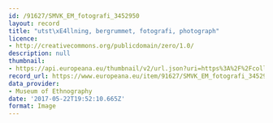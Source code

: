 ```yaml
---
id: /91627/SMVK_EM_fotografi_3452950
layout: record
title: "utst\xE4llning, bergrummet, fotografi, photograph"
licence:
- http://creativecommons.org/publicdomain/zero/1.0/
description: null
thumbnail:
- https://api.europeana.eu/thumbnail/v2/url.json?uri=https%3A%2F%2Fcollections.smvk.se%2Fcarlotta-em%2Fweb%2Fimage%2Fzoom%2F3452953%2F1113.1064_INKA5319-KZ.jpg&type=IMAGE
record_url: https://www.europeana.eu/item/91627/SMVK_EM_fotografi_3452950?utm_source=api&utm_medium=api&utm_campaign=rvKVUnBrg
data_provider:
- Museum of Ethnography
date: '2017-05-22T19:52:10.665Z'
format: Image
---
```



